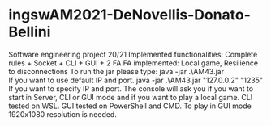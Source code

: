 # ingswAM2021-DeNovellis-Donato-Bellini
Software engineering project 20/21
Implemented functionalities:
Complete rules + Socket + CLI + GUI + 2 FA
FA implemented:
Local game, Resilience to disconnections
To run the jar please type:
java -jar .\AM43.jar         
If you want to use default IP and port.
java -jar .\AM43.jar "127.0.0.2" "1235"
If you want to specify IP and port.
The console will ask you if you want to start in Server, CLI or GUI mode and if you want to play a local game.
CLI tested on WSL. GUI tested on PowerShell and CMD. To play in GUI mode 1920x1080 resolution is needed.

